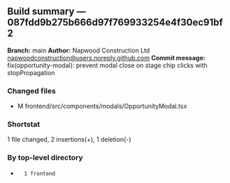 ## Build summary — 087fdd9b275b666d97f769933254e4f30ec91bf2

**Branch:** main
**Author:** Napwood Construction Ltd <napwoodconstruction@users.noreply.github.com>
**Commit message:** fix(opportunity-modal): prevent modal close on stage chip clicks with stopPropagation

### Changed files
 - M	frontend/src/components/modals/OpportunityModal.tsx

### Shortstat
 1 file changed, 2 insertions(+), 1 deletion(-)

### By top-level directory
 -       1 frontend
